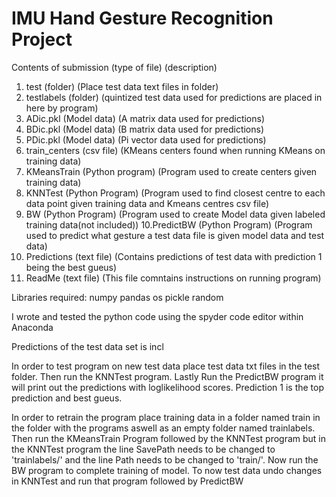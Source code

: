 # IMU Hand Gesture Recognition Project

Contents of submission (type of file) (description)
1. test (folder) (Place test data text files in folder)
2. testlabels (folder) (quintized test data used for predictions are placed in here by program)
3. ADic.pkl (Model data) (A matrix data used for predictions)
4. BDic.pkl (Model data) (B matrix data used for predictions)
5. PDic.pkl (Model data) (Pi vector data used for predictions)
6. train_centers (csv file) (KMeans centers found when running KMeans on training data)
7. KMeansTrain (Python program) (Program used to create centers given training data)
8. KNNTest (Python Program) (Program used to find closest centre to each data point given training data and Kmeans centres csv file)
9. BW (Python Program) (Program used to create Model data given labeled training data(not included))
10.PredictBW (Python Program) (Program used to predict what gesture a test data file is given model data and test data)
11. Predictions (text file) (Contains predictions of test data with prediction 1 being the best gueus)
12. ReadMe (text file) (This file comntains instructions on running program) 
 
Libraries required:
numpy
pandas
os
pickle
random

I wrote and tested the python code using the spyder code editor within Anaconda

Predictions of the test data set is incl

In order to test program on new test data place test data txt files in the test folder. Then run the KNNTest program. Lastly Run the PredictBW program it will print out the predictions with loglikelihood scores. Prediction 1 is the top prediction and best gueus.


In order to retrain the program place training data in a folder named train in the folder with the programs aswell as an empty folder named trainlabels. Then run the KMeansTrain Program followed by the KNNTest program but in the KNNTest program the line SavePath needs to be changed to 'trainlabels/' and the line Path needs to be changed to 'train/'. Now run the BW program to complete training of model. To now test data undo changes in KNNTest and run that program followed by PredictBW

